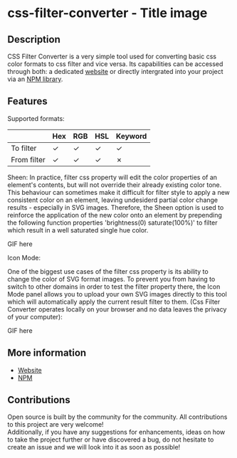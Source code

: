 # css-filter-converter - Title image

## Description

CSS Filter Converter is a very simple tool used for converting basic css color formats to css filter and vice versa. Its capabilities can be accessed through both: a dedicated [website](https://cssfilterconverter.com) or directly intergrated into your project via an [NPM library](https://npmjs.com/package/css-filter-converter).

## Features

Supported formats:

|             | Hex | RGB | HSL | Keyword |
| ----------- | --- | --- | --- | ------- |
| To filter   | ✓   | ✓   | ✓   | ✓       |
| From filter | ✓   | ✓   | ✓   | ✗       |

Sheen:
In practice, filter css property will edit the color properties of an element's contents, but will not override their already existing color tone. This behaviour can sometimes make it difficult for filter style to apply a new consistent color on an element, leaving undesiderd partial color change results - especially in SVG images. Therefore, the Sheen option is used to reinforce the application of the new color onto an element by prepending the following function properties 'brightness(0) saturate(100%)' to filter which result in a well saturated single hue color.

GIF here

Icon Mode:

One of the biggest use cases of the filter css property is its ability to change the color of SVG format images. To prevent you from having to switch to other domains in order to test the filter property there, the Icon Mode panel allows you to upload your own SVG images directly to this tool which will automatically apply the current result filter to them. (Css Filter Converter operates locally on your browser and no data leaves the privacy of your computer):

GIF here

## More information

- [Website](website/README.md)
- [NPM](npm/README.md)

## Contributions

Open source is built by the community for the community. All contributions to this project are very welcome!
<br> Additionally, if you have any suggestions for enhancements, ideas on how to take the project further or have discovered a bug, do not hesitate to create an issue and we will look into it as soon as possible!
